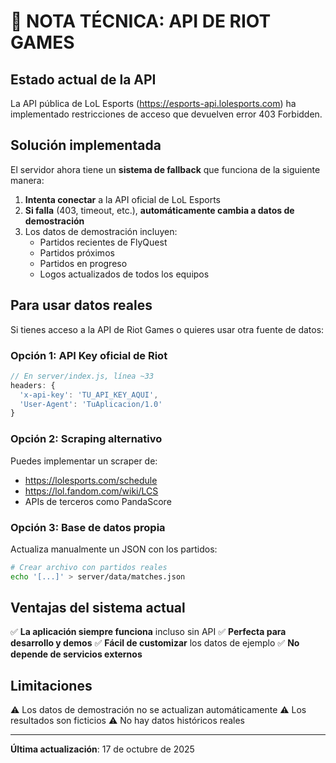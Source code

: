 # 🔧 NOTA TÉCNICA: API DE RIOT GAMES

## Estado actual de la API

La API pública de LoL Esports (https://esports-api.lolesports.com) ha implementado restricciones de acceso que devuelven error 403 Forbidden.

## Solución implementada

El servidor ahora tiene un **sistema de fallback** que funciona de la siguiente manera:

1. **Intenta conectar** a la API oficial de LoL Esports
2. **Si falla** (403, timeout, etc.), **automáticamente cambia a datos de demostración**
3. Los datos de demostración incluyen:
   - Partidos recientes de FlyQuest
   - Partidos próximos
   - Partidos en progreso
   - Logos actualizados de todos los equipos

## Para usar datos reales

Si tienes acceso a la API de Riot Games o quieres usar otra fuente de datos:

### Opción 1: API Key oficial de Riot
```javascript
// En server/index.js, línea ~33
headers: {
  'x-api-key': 'TU_API_KEY_AQUI',
  'User-Agent': 'TuAplicacion/1.0'
}
```

### Opción 2: Scraping alternativo
Puedes implementar un scraper de:
- https://lolesports.com/schedule
- https://lol.fandom.com/wiki/LCS
- APIs de terceros como PandaScore

### Opción 3: Base de datos propia
Actualiza manualmente un JSON con los partidos:
```bash
# Crear archivo con partidos reales
echo '[...]' > server/data/matches.json
```

## Ventajas del sistema actual

✅ **La aplicación siempre funciona** incluso sin API
✅ **Perfecta para desarrollo y demos**
✅ **Fácil de customizar** los datos de ejemplo
✅ **No depende de servicios externos**

## Limitaciones

⚠️ Los datos de demostración no se actualizan automáticamente
⚠️ Los resultados son ficticios
⚠️ No hay datos históricos reales

---

**Última actualización**: 17 de octubre de 2025
